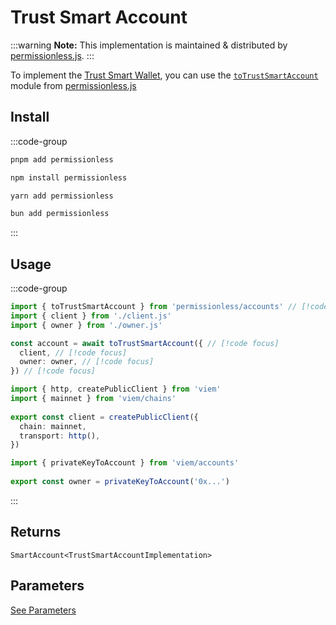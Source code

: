 # Trust Smart Account

:::warning
**Note:** This implementation is maintained & distributed by [permissionless.js](https://docs.pimlico.io/permissionless).
:::

To implement the [Trust Smart Wallet](https://developer.trustwallet.com/developer/barz-smart-wallet/build-with-trust-wallet-and-barz-aa-sdk), you can use the [`toTrustSmartAccount`](https://docs.pimlico.io/permissionless/reference/accounts/toTrustSmartAccount) module from [permissionless.js](https://docs.pimlico.io/permissionless/)

## Install

:::code-group
```bash [pnpm]
pnpm add permissionless
```

```bash [npm]
npm install permissionless
```

```bash [yarn]
yarn add permissionless
```

```bash [bun]
bun add permissionless
```
:::

## Usage

:::code-group

```ts twoslash [example.ts]
import { toTrustSmartAccount } from 'permissionless/accounts' // [!code focus]
import { client } from './client.js'
import { owner } from './owner.js'

const account = await toTrustSmartAccount({ // [!code focus]
  client, // [!code focus]
  owner: owner, // [!code focus]
}) // [!code focus]
```

```ts twoslash [client.ts] filename="config.ts"
import { http, createPublicClient } from 'viem'
import { mainnet } from 'viem/chains'
 
export const client = createPublicClient({
  chain: mainnet,
  transport: http(),
})
```

```ts twoslash [owner.ts (Private Key)] filename="owner.ts"
import { privateKeyToAccount } from 'viem/accounts'
 
export const owner = privateKeyToAccount('0x...')
```
:::

## Returns

`SmartAccount<TrustSmartAccountImplementation>`

## Parameters

[See Parameters](https://docs.pimlico.io/permissionless/reference/accounts/toTrustSmartAccount#parameters)